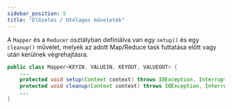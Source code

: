 ```yaml
---
sidebar_position: 5
title: "Előzetes / Utólagos műveletek"
---
```


A `Mapper` és a `Reducer` osztályban definiálva van egy `setup()` és egy `cleanup()` művelet, melyek az adott Map/Reduce
task futtatása előtt vagy után kerülnek végrehajtásra.

```java
public class Mapper<KEYIN, VALUEIN, KEYOUT, VALUEOUT> {
    ...
    protected void setup(Context context) throws IOException, InterruptedException { }
    protected void cleanup(Context context) throws IOException, InterruptedException { }
    ...
}
```

